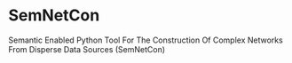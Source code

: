 # SemNetCon
Semantic Enabled Python Tool For The Construction Of Complex Networks From Disperse Data Sources (SemNetCon)
